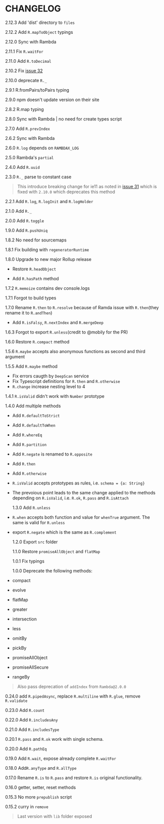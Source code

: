 # CHANGELOG

2.12.3 Add 'dist' directory to `files`

2.12.2 Add `R.mapToObject` typings

2.12.0 Sync with Rambda

2.11.1 Fix `R.waitFor`

2.11.0 Add `R.toDecimal`

2.10.2 Fix [issue 32](https://github.com/selfrefactor/rambdax/issues/32)

2.10.0 deprecate `R._`

2.9.1 R.fromPairs/toPairs typing

2.9.0 npm doesn't update version on their site

2.8.2 R.map typing

2.8.0 Sync with Rambda | no need for create types script

2.7.0 Add `R.prevIndex`

2.6.2 Sync with Rambda

2.6.0 `R.log` depends on `RAMBDAX_LOG`

2.5.0 Rambda's `partial`

2.4.0 Add `R.uuid`

2.3.0 `R._` parse to constant case

> This introduce breaking change for ie11 as noted in [issue 31](https://github.com/selfrefactor/rambdax/issues/31) which is fixed with `2.10.0` which deprecates this method

2.2.1 Add `R.log`, `R.logInit` and `R.logHolder`

2.1.0 Add `R._`

2.0.0 Add `R.toggle`

1.9.0 Add `R.pushUniq`

1.8.2 No need for sourcemaps

1.8.1 Fix building with `regeneratorRuntime`

1.8.0 Upgrade to new major Rollup release

- Restore `R.headObject`

- Add `R.hasPath` method

1.7.2 `R.memoize` contains dev console.logs

1.7.1 Forgot to build types

1.7.0 Rename `R.then` to `R.resolve` because of Ramda issue with `R.then`(they rename it to `R.andThen`)

- Add `R.isFalsy`, `R.nextIndex` and `R.mergeDeep`

1.6.3 Forgot to export `R.unless`(credit to @mobily for the PR)

1.6.0 Restore `R.compact` method

1.5.6 `R.maybe` accepts also anonymous functions as second and third argument

1.5.5 Add `R.maybe` method

- Fix errors caugth by `DeepScan` service
- Fix Typescript definitions for `R.then` and `R.otherwise`
- `R.change` increase nesting level to 4

1.4.1 `R.isValid` didn't work with `Number` prototype

1.4.0 Add multiple methods

- Add `R.defaultToStrict`
- Add `R.defaultToWhen`
- Add `R.whereEq`
- Add `R.partition`
- Add `R.negate` is renamed to `R.opposite`
- Add `R.then`
- Add `R.otherwise`
- `R.isValid` accepts prototypes as rules, i.e. `schema = {a: String}`
- The prevoious point leads to the same change applied to the methods depending on `R.isValid`, i.e. `R.ok`, `R.pass` and `R.isAttach`

  1.3.0 Add `R.unless`

- `R.when` accepts both function and value for `whenTrue` argument. The same is valid for `R.unless`

- export `R.negate` which is the same as `R.complement`

  1.2.0 Export `src` folder

  1.1.0 Restore `promiseAllObject` and `flatMap`

  1.0.1 Fix typings

  1.0.0 Deprecate the following methods:

- compact
- evolve
- flatMap
- greater
- intersection
- less
- omitBy
- pickBy
- promiseAllObject
- promiseAllSecure
- rangeBy

> Also pass deprecation of `addIndex` from `Rambda@2.0.0`

0.24.0 add `R.pipedAsync`, replace `R.multiline` with `R.glue`, remove `R.validate`

0.23.0 Add `R.count`

0.22.0 Add `R.includesAny`

0.21.0 Add `R.includesType`

0.20.1 `R.pass` and `R.ok` work with single schema.

0.20.0 Add `R.pathEq`

0.19.0 Add `R.wait`, expose already complete `R.waitFor`

0.18.0 Add`R.anyType` and `R.allType`

0.17.0 Rename `R.is` to `R.pass` and restore `R.is` original functionality.

0.16.0 getter, setter, reset methods

0.15.3 No more `prepublish` script

0.15.2 curry in `remove`

> Last version with `lib` folder exposed
